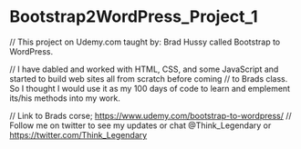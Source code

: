 # Bootstrap2WordPress_Project_1

// This project on Udemy.com taught by: Brad Hussy called Bootstrap to WordPress.

// I have dabled and worked with HTML, CSS, and some JavaScript and started to build web sites all from scratch before coming 
// to Brads class. So I thought I would use it as my 100 days of code to learn and emplement its/his methods into my work. 

// Link to Brads corse; https://www.udemy.com/bootstrap-to-wordpress/
// Follow me on twitter to see my updates or chat @Think_Legendary or https://twitter.com/Think_Legendary


